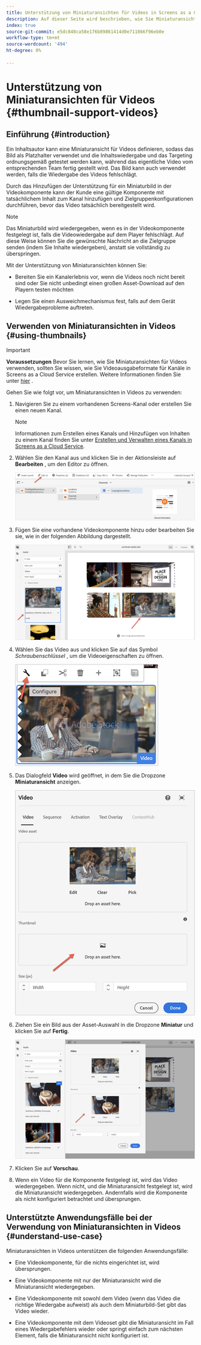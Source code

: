 ```yaml
---
title: Unterstützung von Miniaturansichten für Videos in Screens as a Cloud Service
description: Auf dieser Seite wird beschrieben, wie Sie Miniaturansichten für Videos in Screens als Cloud Service hinzufügen.
index: true
source-git-commit: e5dc848ca58e176b89861414d0e711866f96eb0e
workflow-type: tm+mt
source-wordcount: '494'
ht-degree: 0%

---
```



# Unterstützung von Miniaturansichten für Videos {#thumbnail-support-videos}

## Einführung {#introduction}

Ein Inhaltsautor kann eine Miniaturansicht für Videos definieren, sodass das Bild als Platzhalter verwendet und die Inhaltswiedergabe und das Targeting ordnungsgemäß getestet werden kann, während das eigentliche Video vom entsprechenden Team fertig gestellt wird. Das Bild kann auch verwendet werden, falls die Wiedergabe des Videos fehlschlägt.

Durch das Hinzufügen der Unterstützung für ein Miniaturbild in der Videokomponente kann der Kunde eine gültige Komponente mit tatsächlichem Inhalt zum Kanal hinzufügen und Zielgruppenkonfigurationen durchführen, bevor das Video tatsächlich bereitgestellt wird.

>[!NOTE]
>Das Miniaturbild wird wiedergegeben, wenn es in der Videokomponente festgelegt ist, falls die Videowiedergabe auf dem Player fehlschlägt. Auf diese Weise können Sie die gewünschte Nachricht an die Zielgruppe senden (indem Sie Inhalte wiedergeben), anstatt sie vollständig zu überspringen.

Mit der Unterstützung von Miniaturansichten können Sie:

* Bereiten Sie ein Kanalerlebnis vor, wenn die Videos noch nicht bereit sind oder Sie nicht unbedingt einen großen Asset-Download auf den Playern testen möchten

* Legen Sie einen Ausweichmechanismus fest, falls auf dem Gerät Wiedergabeprobleme auftreten.

## Verwenden von Miniaturansichten in Videos {#using-thumbnails}

>[!IMPORTANT]
>**Voraussetzungen**
>Bevor Sie lernen, wie Sie Miniaturansichten für Videos verwenden, sollten Sie wissen, wie Sie Videoausgabeformate für Kanäle in Screens as a Cloud Service erstellen. Weitere Informationen finden Sie unter [hier](/help/screens-cloud/configuring/creating-screens-video-renditions-cloud-service.md) .

Gehen Sie wie folgt vor, um Miniaturansichten in Videos zu verwenden:

1. Navigieren Sie zu einem vorhandenen Screens-Kanal oder erstellen Sie einen neuen Kanal.

   >[!NOTE]
   >Informationen zum Erstellen eines Kanals und Hinzufügen von Inhalten zu einem Kanal finden Sie unter [Erstellen und Verwalten eines Kanals in Screens as a Cloud Service](https://experienceleague.adobe.com/docs/experience-manager-cloud-service/screens-as-cloud-service/create-content/creating-channels-screens-cloud.html?lang=en).

1. Wählen Sie den Kanal aus und klicken Sie in der Aktionsleiste auf **Bearbeiten** , um den Editor zu öffnen.

   ![](/help/screens-cloud/using-core-product-features/assets/thumbnail-1.png)

1. Fügen Sie eine vorhandene Videokomponente hinzu oder bearbeiten Sie sie, wie in der folgenden Abbildung dargestellt.

   ![](/help/screens-cloud/using-core-product-features/assets/thumbnail-2.png)

1. Wählen Sie das Video aus und klicken Sie auf das Symbol *Schraubenschlüssel* , um die Videoeigenschaften zu öffnen.

   ![](/help/screens-cloud/using-core-product-features/assets/thumbnail-3.png)

1. Das Dialogfeld **Video** wird geöffnet, in dem Sie die Dropzone **Miniaturansicht** anzeigen.

   ![](/help/screens-cloud/using-core-product-features/assets/thumbnail-4.png)

1. Ziehen Sie ein Bild aus der Asset-Auswahl in die Dropzone **Miniatur** und klicken Sie auf **Fertig**.

   ![](/help/screens-cloud/using-core-product-features/assets/thumbnail-5.png)

1. Klicken Sie auf **Vorschau**.

1. Wenn ein Video für die Komponente festgelegt ist, wird das Video wiedergegeben. Wenn nicht, und die Miniaturansicht festgelegt ist, wird die Miniaturansicht wiedergegeben. Andernfalls wird die Komponente als nicht konfiguriert betrachtet und übersprungen.

## Unterstützte Anwendungsfälle bei der Verwendung von Miniaturansichten in Videos {#understand-use-case}

Miniaturansichten in Videos unterstützen die folgenden Anwendungsfälle:

* Eine Videokomponente, für die nichts eingerichtet ist, wird übersprungen.

* Eine Videokomponente mit nur der Miniaturansicht wird die Miniaturansicht wiedergegeben.

* Eine Videokomponente mit sowohl dem Video (wenn das Video die richtige Wiedergabe aufweist) als auch dem Miniaturbild-Set gibt das Video wieder.

* Eine Videokomponente mit dem Videoset gibt die Miniaturansicht im Fall eines Wiedergabefehlers wieder oder springt einfach zum nächsten Element, falls die Miniaturansicht nicht konfiguriert ist.
